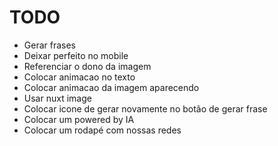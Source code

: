 # TODO

- Gerar frases
- Deixar perfeito no mobile
- Referenciar o dono da imagem
- Colocar animacao no texto
- Colocar animacao da imagem aparecendo
- Usar nuxt image
- Colocar icone de gerar novamente no botão de gerar frase
- Colocar um powered by IA
- Colocar um rodapé com nossas redes